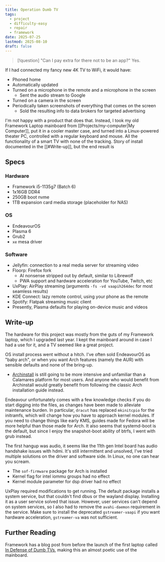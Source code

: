 ```yaml
---
title: Operation Dumb TV
tags:
  - project
  - difficulty-easy
  - repair
  - framework
date: 2025-07-25
lastmod: 2025-08-10
draft: false
---
```

> [!question] "Can I pay extra for there not to be an app?"
> Yes.

If I had connected my fancy new 4K TV to WiFi, it would have:
- Phoned home
- Automatically updated
- Turned on a microphone in the remote and a microphone in the screen
	- Sent the audio stream to Google
- Turned on a camera in the screen
- Periodically taken screenshots of everything that comes on the screen
	- Sold the resulting info to data brokers for targeted advertising

I'm not happy with a product that does that. Instead, I took my old Framework Laptop mainboard from [[Projects/my-computer|My Computer]], put it in a cooler master case, and turned into a Linux-powered theater PC, controlled with a regular keyboard and mouse. All the functionality of a smart TV with none of the tracking. Story of install documented in the [[#Write-up]], but the end result is 
## Specs
### Hardware
- Framework i5-1135g7 (Batch 6)
- 1x16GB DDR4
- 250GB boot nvme
- 1TB expansion card media storage (placeholder for NAS)
### OS
- EndeavourOS
- Plasma 6
- Grub2
- `xe` mesa driver
### Software
- Jellyfin: connection to a real media server for streaming video
- Floorp: Firefox fork
	- AI nonsense stripped out by default, similar to Librewolf
	- PWA support and hardware acceleration for YouTube, Twitch, etc
- UxPlay: AirPlay streaming (arguments `-fs -vd vaapih264dec` for most seamless results)
- KDE Connect: lazy remote control, using your phone as the remote
- Spotify: Flatpak streaming music client
- Presently, Plasma defaults for playing on-device music and videos
## Write-up
The hardware for this project was mostly from the guts of my Framework laptop, which I upgraded last year. I kept the mainboard around in case I had a use for it, and a TV seemed like a great project.

OS install process went without a hitch. I've often sold EndeavourOS as "baby arch", or when you want Arch features (namely the AUR) with sensible defaults and none of the bring-up. 
- [Archinstall](https://wiki.archlinux.org/title/Archinstall) is still going to be more intensive and unfamiliar than a Calamares platform for most users. And anyone who would benefit from Archinstall would greatly benefit from following the classic Arch installation guide instead.

Endeavour unfortunately comes with a few knowledge checks if you do start digging into the files, as changes have been made to alleviate maintenance burden. In particular, `dracut` has replaced `mkinitcpio` for the initramfs, which will change how you have to approach kernel modules. If you need to change things like early KMS, guides made for Fedora will be more helpful than those made for Arch. It also seems that systemd-boot is the default, but since I enjoy the snapshot-boot ability of btrfs, I went with grub instead.

The first hangup was audio, it seems like the 11th gen Intel board has audio handshake issues with hdmi. It's still intermittent and unsolved, I've tried multiple solutions on the driver and software side. In Linux, no one can hear you scream.
- The `sof-firmware` package for Arch is installed
- Kernel flag for intel iommu groups had no effect
- Kernel module parameter for dsp driver had no effect

UxPlay required modifications to get running. The default package installs a system service, but that couldn't find dbus or the wayland display. Installing it as a user service solved that issue. However, user services can't depend on system services, so I also had to remove the `avahi-daemon` requirement in the service. Make sure to install the deprecated `gstreamer-vaapi` if you want hardware acceleration, `gstreamer-va` was not sufficient.
## Further Reading
Framework has a blog post from before the launch of the first laptop called [In Defense of Dumb TVs](https://frame.work/blog/in-defense-of-dumb-tvs), making this an almost poetic use of the mainboard.
